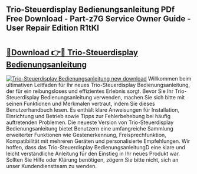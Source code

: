## Trio-Steuerdisplay Bedienungsanleitung PDf Free Download - Part-z7G Service Owner Guide - User Repair Edition R1tKl

# <h2><a href="http://df2hoy.blite.top/?on=Trio-Steuerdisplay+Bedienungsanleitung">🔗Download 👉🔴 Trio-Steuerdisplay Bedienungsanleitung</a></h2>

[![Trio-Steuerdisplay Bedienungsanleitung new download](https://i.imgur.com/lujVjoI.png)](http://df2hoy.blite.top/?on=Trio-Steuerdisplay+Bedienungsanleitung)
Willkommen beim ultimativen Leitfaden für Ihr neues Trio-Steuerdisplay Bedienungsanleitung, der für ein reibungsloses und effizientes Erlebnis sorgt. Bevor Sie Ihr Trio-Steuerdisplay Bedienungsanleitung verwenden, machen Sie sich bitte mit seinen Funktionen und Merkmalen vertraut, indem Sie dieses Benutzerhandbuch lesen. Es enthält klare Anweisungen für Installation, Einrichtung und Betrieb sowie Tipps zur Fehlerbehebung bei häufig auftretenden Problemen. Die neueste Version von Trio-Steuerdisplay Bedienungsanleitung bietet Benutzern eine umfangreiche Sammlung erweiterter Funktionen wie Gestenerkennung, Freisprechfunktion, Kompatibilität mit mehreren Geräten und personalisierte Empfehlungen. Wir hoffen, dass das Trio-Steuerdisplay BedienungsanleitungD eine klare und leicht verständliche Anleitung für den Einstieg in Ihr neues Produkt war. Sollten Sie Hilfe oder Klärung benötigen, zögern Sie bitte nicht, sich an unser Kundendienstteam zu wenden.
